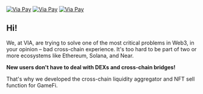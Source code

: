 
[![Via Pay](https://img.shields.io/badge/Via%20Pay-Live%20on%20Ethereum-blue)](https://pay.via.exchange/nft/bb811382-1f1b-4376-8884-5f74bd808f83/)
[![Via Pay](https://img.shields.io/badge/Via%20Pay-Live%20on%20Binance%20Smart%20Chain-yellow)](https://pay.via.exchange/nft/bb811382-1f1b-4376-8884-5f74bd808f83/)
[![Via Pay](https://img.shields.io/badge/Via%20Pay-Live%20on%20Polygon-blueviolet)](https://pay.via.exchange/nft/bb811382-1f1b-4376-8884-5f74bd808f83/)

## Hi!

We, at VIA, are trying to solve one of the most critical problems in Web3, in your opinion – bad cross-chain experience. It's too hard to be part of two or more ecosystems like Ethereum, Solana, and Near.

**New users don't have to deal with DEXs and cross-chain bridges!**

That's why we developed the cross-chain liquidity aggregator and NFT sell function for GameFi.
